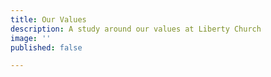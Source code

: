 ```yaml
---
title: Our Values
description: A study around our values at Liberty Church
image: ''
published: false

---
```

